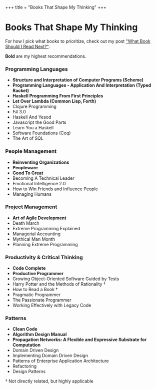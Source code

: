 +++
title = "Books That Shape My Thinking"
+++

<h1 class="centereded">Books That Shape My Thinking</h1>

For how I pick what books to prioritize, check out my post <a class="homelink"
                                                              href="/next-book">"What Book Should I Read Next?"</a>.

<b>Bold</b> are my highest recommendations.

<div class="col-md-12">
  <div class="col-md-6">
    <h3 class="centereded underline">Programming Languages</h3>
    <ul id="pl">
      <li id="c-sicp"><b>Structure and Interpretation of Computer Programs (Scheme)</b></li>
      <li id="c-pl"><b>Programming Languages - Application And Interpretation (Typed Racket)</b></li>
      <li id="c-hpffp"><b>Haskell Programming From First Principles</b></li>
      <li id="c-lol"><b>Let Over Lambda (Common Lisp, Forth)</b></li>
      <li id="c-cp">Clojure Programming</li>
      <li id="c-fsharp">F# 3.0</li>
      <li id="c-hay">Haskell And Yesod</li>
      <li id="c-jstgp">Javascript the Good Parts</li>
      <li id="c-lyah">Learn You a Haskell</li>
      <li id="c-sfs">Software Foundations (Coq)</li>
      <li id="c-taos">The Art of SQL</li>
    </ul>
  </div>
  <div class="col-md-6">
    <h3 class="centereded underline">People Management</h3>
    <ul id="peep">
      <li id="c-reinvorg"><b>Reinventing Organizations</b></li>
      <li id="c-peopleware"><b>Peopleware</b></li>
      <li id="c-goodtogreat"><b>Good To Great</b></li>
      <li id="c-becomtechlead">Becoming A Technical Leader</li>
      <li id="c-emointl">Emotional Intelligence 2.0</li>
      <li id="c-winfriends">How to Win Friends and Influence People</li>
      <li id="c-manhum">Managing Humans</li>
    </ul>
  </div>
</div>
<div class="col-md-12">
  <div class="col-md-6">
    <h3 class="centereded underline">Project Management</h3>
    <ul id="proj">
      <li id="c-artagile"><b>Art of Agile Development</b></li>
      <li id="c-deathm">Death March</li>
      <li id="c-xpexp">Extreme Programming Explained</li>
      <li id="c-manacc">Managerial Accounting</li>
      <li id="c-mythman">Mythical Man Month</li>
      <li id="c-planxp">Planning Extreme Programming</li>
    </ul>
  </div>
  <div class="col-md-6">
    <h3 class="centereded underline">Productivity & Critical Thinking</h3>
    <ul id="product">
      <li id="c-codecomp"><b>Code Complete</b></li>
      <li id="c-prodprog"><b>Productive Programmer</b></li>
      <li id="c-goos">Growing Object-Oriented Software Guided by Tests</li>
      <li id="c-hpmor">Harry Potter and the Methods of Rationality &#8224;</li>
      <li id="c-howread">How to Read a Book &#8224;</li>
      <li id="c-pragprog">Pragmatic Programmer</li>
      <li id="c-passion">The Passionate Programmer</li>
      <li id="c-wfwlc">Working Effectively with Legacy Code</li>
    </ul>
  </div>
</div>
<div class="col-md-12">
  <div class="col-md-6">
    <h3 class="centereded underline">Patterns</h3>
    <ul id="patterns">
      <li id="c-clean"><b>Clean Code</b></li>
      <li id="c-adm"><b>Algorithm Design Manual</b></li>
      <li id="c-propnet"><b>Propagation Networks: A Flexible and Expressive Substrate for Computation</b></li>
      <li id="c-ddd">Domain Driven Design</li>
      <li id="c-iddd">Implementing Domain Driven Design</li>
      <li id="c-poeaa">Patterns of Enterprise Application Architecture</li>
      <li id="c-refa">Refactoring</li>
      <li id="c-despat">Design Patterns</li>
    </ul>
  </div>
</div>
&#8224; Not directly related, but highly applicable

<script type="text/javascript" src="/javascripts/books.js"></script>
